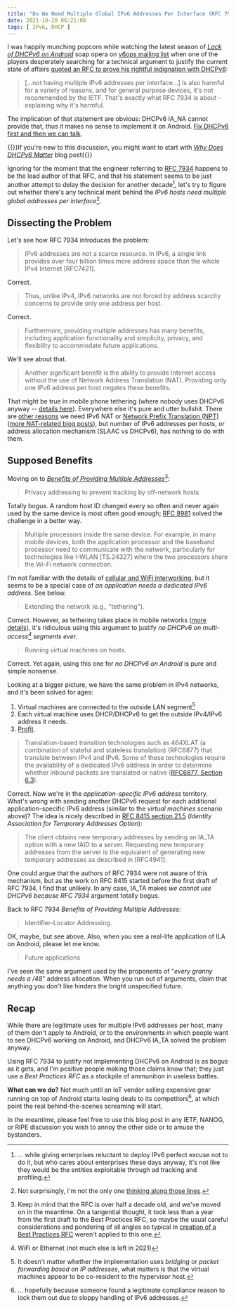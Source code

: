 ```yaml
---
title: "Do We Need Multiple Global IPv6 Addresses Per Interface (RFC 7934)"
date: 2021-10-20 06:21:00
tags: [ IPv6, DHCP ]
---
```

I was happily munching popcorn while watching the latest season of _[Lack of DHCPv6 on Android](https://mailarchive.ietf.org/arch/msg/v6ops/LsWLNn7jBuNkjKlLzeZOTCrnPN8/)_ soap opera on [v6ops mailing list](https://mailarchive.ietf.org/arch/browse/v6ops/) when one of the players desperately searching for a technical argument to justify the current state of affairs [quoted an RFC to prove his rightful indignation with DHCPv6](https://mailarchive.ietf.org/arch/msg/v6ops/7AihJ8u7RotHzOnT-gHrkTQY0RM/):

> [...not having multiple IPv6 addresses per interface...] is also harmful for a variety of reasons, and for general purpose devices, it's not recommended by the IETF. That's exactly what RFC 7934 is about - explaining why it's harmful.

The implication of that statement are obvious: DHCPv6 IA_NA cannot provide that, thus it makes no sense to implement it on Android. [Fix DHCPv6 first and then we can talk](https://mailarchive.ietf.org/arch/msg/v6ops/GeWHsiEm008tMtsWsI96dPND288/).

{{<note info>}}If you're new to this discussion, you might want to start with *[Why Does DHCPv6 Matter](/2021/10/dhcpv6-matters.html)* blog post{{</note>}}
<!--more-->
Ignoring for the moment that the engineer referring to [RFC 7934](https://datatracker.ietf.org/doc/html/rfc7934) happens to be the lead author of that RFC, and that his statement seems to be just another attempt to delay the decision for another decade[^2], let's try to figure out whether there's any technical merit behind the _IPv6 hosts need multiple global addresses per interface_[^3].

[^2]: ... while giving enterprises reluctant to deploy IPv6 perfect excuse not to do it, but who cares about enterprises these days anyway, it's not like they would be the entities exploitable through ad tracking and profiling.

[^3]: Not surprisingly, I'm not the only one [thinking along those lines](https://mailarchive.ietf.org/arch/msg/v6ops/XDpXyn_Nt0m8nv7CErumDcwV0S4/).

## Dissecting the Problem

Let's see how RFC 7934 introduces the problem:

> IPv6 addresses are not a scarce resource.  In IPv6, a single link provides over four billion times more address space than the whole IPv4 Internet [RFC7421].

Correct.

> Thus, unlike IPv4, IPv6 networks are not forced by address scarcity concerns to provide only one address per host.

Correct.

> Furthermore, providing multiple addresses has many benefits, including application functionality and simplicity, privacy, and flexibility to accommodate future applications.

We'll see about that.

> Another significant benefit is the ability to provide Internet access without the use of Network Address Translation (NAT). Providing only one IPv6 address per host negates these benefits.

That might be true in mobile phone tethering (where nobody uses DHCPv6 anyway -- [details here](/2021/10/dhcpv6-matters.html#fnref:1)). Everywhere else it's pure and utter bullshit. There are [other reasons](https://blog.ipspace.net/2011/12/ipv6-multihoming-without-nat-problem.html) we need IPv6 NAT or [Network Prefix Translation (NPT)](https://blog.ipspace.net/2011/12/we-just-might-need-nat66.html) ([more NAT-related blog posts](https://blog.ipspace.net/tag/nat.html)), but number of IPv6 addresses per hosts, or address allocation mechanism (SLAAC vs DHCPv6), has nothing to do with them.

## Supposed Benefits

Moving on to *[Benefits of Providing Multiple Addresses](https://datatracker.ietf.org/doc/html/rfc7934#section-3)*[^4]:

[^4]: Keep in mind that the RFC is over half a decade old, and we've moved on in the meantime. On a tangential thought, it took less than a year from the first draft to the Best Practices RFC, so maybe the usual careful considerations and pondering of all angles so typical in [creation of a Best Practices RFC](https://blog.ipspace.net/2015/02/rfc-7454-bgp-operations-and-security.html) weren't applied to this one.

> Privacy addressing to prevent tracking by off-network hosts

Totally bogus. A random host ID changed every so often and never again used by the same device is most often good enough; [RFC 8981](https://datatracker.ietf.org/doc/html/rfc8981) solved the challenge in a better way.

> Multiple processors inside the same device.  For example, in many mobile devices, both the application processor and the baseband processor need to communicate with the network, particularly for technologies like I-WLAN [TS.24327] where the two processors share the Wi-Fi network connection.

I'm not familiar with the details of [cellular and WiFi interworking](https://en.wikipedia.org/wiki/Mobile_data_offloading#Cellular_and_Wi-Fi_network_interworking),  but it seems to be a special case of *an application needs a dedicated IPv6 address*. See below.

> Extending the network (e.g., "tethering").

Correct. However, as tethering takes place in mobile networks ([more details](/2021/10/dhcpv6-matters.html#fnref:1)), it's ridiculous using this argument to justify *no DHCPv6 on multi-access[^L] segments ever*.

[^L]: WiFi or Ethernet (not much else is left in 2021)

> Running virtual machines on hosts.

Correct. Yet again, using this one for *no DHCPv6 on Android* is pure and simple nonsense.

Looking at a bigger picture, we have the same problem in IPv4 networks, and it's been solved for ages:

1. Virtual machines are connected to the outside LAN segment[^5]
2. Each virtual machine uses DHCP/DHCPv6 to get the outside IPv4/IPv6 address it needs.
3. [Profit](https://en.wikipedia.org/wiki/Gnomes_(South_Park)).

[^5]: It doesn't matter whether the implementation uses *bridging* or *packet forwarding based on IP addresses*, what matters is that the virtual machines appear to be co-resident to the hypervisor host.

> Translation-based transition technologies such as 464XLAT (a combination of stateful and stateless translation) (RFC6877) that translate between IPv4 and IPv6.  Some of these technologies require the availability of a dedicated IPv6 address in order to determine whether inbound packets are translated or native ([RFC6877, Section 6.3](https://datatracker.ietf.org/doc/html/rfc6877#section-6.3)).

Correct. Now we're in the *application-specific IPv6 address* territory. What's wrong with sending another DHCPv6 request for each additional application-specific IPv6 address (similar to the *virtual machines* scenario above)? The idea is nicely described in [RFC 8415 section 21.5](https://datatracker.ietf.org/doc/html/rfc8415#section-21.5) (*Identity Association for Temporary Addresses Option*):

> The client obtains new temporary addresses by sending an IA_TA option with a new IAID to a server.  Requesting new temporary addresses from the server is the equivalent of generating new temporary addresses as described in [RFC4941].

One could argue that the authors of RFC 7934 were not aware of this mechanism, but as the work on RFC 8415 started before the first draft of RFC 7934, I find that unlikely. In any case, IA_TA makes *we cannot use DHCPv6 because RFC 7934* argument totally bogus.

Back to RFC 7934 *‌Benefits of Providing Multiple Addresses*:

> Identifier-Locator Addressing.

OK, maybe, but see above. Also, when you see a real-life application of ILA on Android, please let me know.

> Future applications

I've seen the same argument used by the proponents of "*every granny needs a /48*" address allocation. When you run out of arguments, claim that anything you don't like hinders the bright unspecified future.

## Recap

While there are legitimate uses for multiple IPv6 addresses per host, many of them don't apply to Android, or to the environments in which people want to see DHCPv6 working on Android, and DHCPv6 IA_TA solved the problem anyway. 

Using RFC 7934 to justify not implementing DHCPv6 on Android is as bogus as it gets, and I'm positive people making those claims know that; they just use a *Best Practices RFC* as a stockpile of ammunition in useless battles.

**What can we do?** Not much until an IoT vendor selling expensive gear running on top of Android starts losing deals to its competitors[^6], at which point the real behind-the-scenes screaming will start. 

In the meantime, please feel free to use this blog post in any IETF, NANOG, or RIPE discussion you wish to annoy the other side or to amuse the bystanders.

[^6]: ... hopefully because someone found a legitimate compliance reason to lock them out due to sloppy handling of IPv6 addresses.

